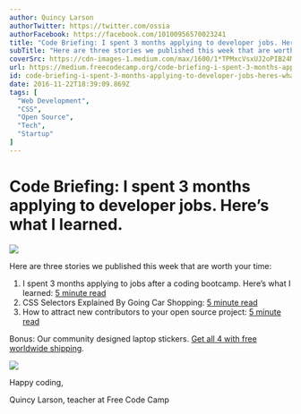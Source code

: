 ```yaml
---
author: Quincy Larson
authorTwitter: https://twitter.com/ossia
authorFacebook: https://facebook.com/10100956570023241
title: "Code Briefing: I spent 3 months applying to developer jobs. Here’s what I learned."
subTitle: "Here are three stories we published this week that are worth your time:..."
coverSrc: https://cdn-images-1.medium.com/max/1600/1*TPMxcVsxUJ2oPIB24MvU_w.png
url: https://medium.freecodecamp.org/code-briefing-i-spent-3-months-applying-to-developer-jobs-heres-what-i-learned-386e2b6ef038
id: code-briefing-i-spent-3-months-applying-to-developer-jobs-heres-what-i-learned-386e2b6ef038
date: 2016-11-22T18:39:09.869Z
tags: [
  "Web Development",
  "CSS",
  "Open Source",
  "Tech",
  "Startup"
]
---
```

# Code Briefing: I spent 3 months applying to developer jobs. Here’s what I learned.



![](https://cdn-images-1.medium.com/max/1600/1*TPMxcVsxUJ2oPIB24MvU_w.png)



Here are three stories we published this week that are worth your time:

1.  I spent 3 months applying to jobs after a coding bootcamp. Here’s what I learned: [5 minute read](https://medium.freecodecamp.com/5-key-learnings-from-the-post-bootcamp-job-search-9a07468d2331#.be8tsqeal)
2.  CSS Selectors Explained By Going Car Shopping: [5 minute read](https://medium.freecodecamp.com/css-selectors-explained-by-going-car-shopping-51a383f6eb4b#.8wcw3a6hy)
3.  How to attract new contributors to your open source project: [5 minute read](https://medium.freecodecamp.com/how-to-attract-new-contributors-to-your-open-source-project-46f8b791d787#.nirj822zb)

Bonus: Our community designed laptop stickers. [Get all 4 with free worldwide shipping](https://www.freecodecamp.com/shop).



![](https://cdn-images-1.medium.com/max/1600/1*itwXTRhPnFIrYJqrXcmieQ.jpeg)



Happy coding,

Quincy Larson, teacher at Free Code Camp








